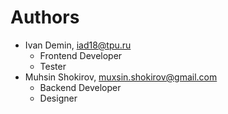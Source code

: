 # Authors

* Ivan Demin, <iad18@tpu.ru>
  * Frontend Developer
  * Tester
* Muhsin Shokirov, <muxsin.shokirov@gmail.com>
  * Backend Developer
  * Designer
